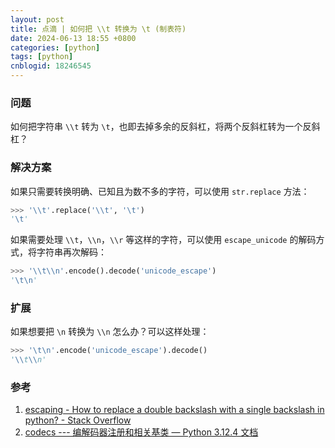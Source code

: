 ```yaml
---
layout: post
title: 点滴 | 如何把 \\t 转换为 \t (制表符)
date: 2024-06-13 18:55 +0800
categories: [python]
tags: [python]
cnblogid: 18246545
---
```

### 问题
如何把字符串 `\\t` 转为 `\t`，也即去掉多余的反斜杠，将两个反斜杠转为一个反斜杠？



### 解决方案
如果只需要转换明确、已知且为数不多的字符，可以使用 `str.replace` 方法：
```python
>>> '\\t'.replace('\\t', '\t')
'\t'
```
如果需要处理 `\\t`，`\\n`，`\\r` 等这样的字符，可以使用 `escape_unicode` 的解码方式，将字符串再次解码：
```python
>>> '\\t\\n'.encode().decode('unicode_escape')
'\t\n'
```



### 扩展
如果想要把 `\n` 转换为 `\\n` 怎么办？可以这样处理：
```python
>>> '\t\n'.encode('unicode_escape').decode()
'\\t\\n'
```



### 参考
1. [escaping - How to replace a double backslash with a single backslash in python? - Stack Overflow](https://stackoverflow.com/questions/6752485/how-to-replace-a-double-backslash-with-a-single-backslash-in-python)
1. [codecs --- 编解码器注册和相关基类 — Python 3.12.4 文档](https://docs.python.org/zh-cn/3/library/codecs.html)
